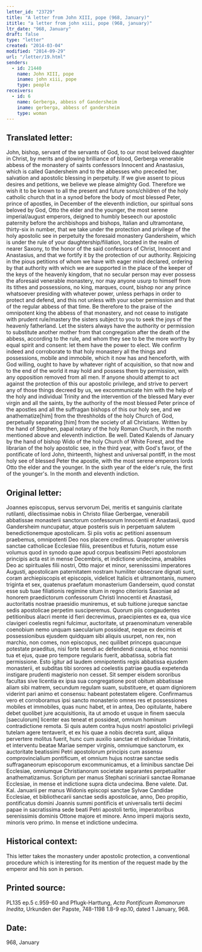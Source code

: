 ```yaml
---
letter_id: "23729"
title: "A letter from John XIII, pope (968, January)"
ititle: "a letter from john xiii, pope (968, january)"
ltr_date: "968, January"
draft: false
type: "letter"
created: "2014-03-04"
modified: "2014-09-29"
url: "/letter/19.html"
senders:
  - id: 21440
    name: John XIII, pope
    iname: john xiii, pope
    type: people
receivers:
  - id: 6
    name: Gerberga, abbess of Gandersheim
    iname: gerberga, abbess of gandersheim
    type: woman
---
```

<h2> Translated letter:</h2>John, bishop, servant of the servants of God, to our most beloved daughter in Christ, by merits and glowing brilliance of blood, Gerberga venerable abbess of the monastery of saints confessors Innocent and Anastasius, which is called Gandersheim and to the abbesses who preceded her, salvation and apostolic blessing in perpetuity.
If we give assent to pious desires and petitions, we believe we please almighty God.  Therefore we wish it to be known to all the present and future sons/children of the holy catholic church that in a synod before the body of most blessed Peter, prince of apostles, in December of the eleventh indiction, our spiritual sons beloved by God, Otto the elder and the younger, the most serene imperial/august emperors, deigned to humbly beseech our apostolic paternity before the archbishops and bishops, Italian and ultramontane, thirty-six in number, that we take under the protection and privilege of the holy apostolic see in perpetuity the foresaid monastery Gandersheim, which is under the rule of your daughtership/filiation, located in the realm of nearer Saxony, to the honor of the said confessors of Christ, Innocent and Anastasius, and that we fortify it by the protection of our authority.
Rejoicing in the pious petitions of whom we have with eager mind declared, ordering by that authority with which we are supported in the place of the keeper of the keys of the heavenly kingdom, that no secular person may ever possess the aforesaid venerable monastery, nor may anyone usurp to himself from its tithes and possessions, no king, marques, count, bishop nor any prince whatsoever presiding with whatever power, unless perhaps in order to protect and defend, and this not unless with your sober permission and that of the regular abbess of that time.  Be therefore to the praise of the omnipotent king the abbess of that monastery, and not cease to instigate with prudent rule/mastery the sisters subject to you to seek the joys of the heavenly fatherland.  Let the sisters always have the authority or permission to substitute another mother from that congregation after the death of the abbess, according to the rule, and whom they see to be the more worthy by equal spirit and consent:  let them have the power to elect.
We confirm indeed and corroborate to that holy monastery all the things and possessions, mobile and immobile, which it now has and henceforth, with God willing, ought to have by whatever right of acquisition, so that now and to the end of the world it may hold and possess them by permission, with any opposition removed from all men.  If anyone should attempt to act against the protection of this our apostolic privilege, and strive to pervert any of those things decreed by us, we excommunicate him with the help of the holy and individual Trinity and the intervention of the blessed Mary ever virgin and all the saints, by the authority of the most blessed Peter prince of the apostles and all the suffragan bishops of this our holy see, and we anathematize[him] from the threshholds of the holy Church of God, perpetually separating [him] from the society of all Christians.
Written by the hand of Stephen, papal notary of the holy Roman Church, in the month mentioned above and eleventh indiction.  Be well.
Dated Kalends of January by the hand of bishop Wido of the holy Church of White Forest, and the librarian of the holy apostolic see, in the third year, with God's favor, of the pontificate of lord John, thirteenth, highest and universal pontiff, in the most holy see of blessed Peter the apostle, with the most serene emperors lords Otto the elder and the younger.  In the sixth year of the elder's rule, the first of the younger's.  In the month and eleventh indiction.
<h2 class="mt-4"> Original letter:</h2>Joannes episcopus, servus servorum Dei, meritis et sanguinis claritate rutilanti, dilectissimae nobis in Christo filiae Gerbergae, venerabili abbatissae monasterii sanctorum confessorum Innocentii et Anastasii, quod Gandersheim nuncupatur, atque posteris suis in perpetuam salutem benedictionemque apostolicam.
Si piis votis ac petitioni assensum praebemus, omnipotenti Deo nos placere credimus. Quapropter universis sanctae catholicae Ecclesiae filiis, presentibus et futuris, notum esse volumus quod in synodo quae apud corpus beatissimi Petri apostolorum principis acta est in mense Decembris, et indictione undecima, amabiles Deo ac spirituales filii nostri, Otto major et minor, serenisssimi imperatores Augusti, apostolicam paternitatem nostram humiliter obsecrare dignati sunt, coram archiepiscopis et episcopis, videlicet Italicis et ultramontanis, numero triginta et sex, quatenus praefatum monasterium Ganderseim, quod constat esse sub tuae filiationis regimine situm in regno citerioris Saxoniae ad honorem praedictorum confessorum Christi Innocentii et Anastasii, auctoritatis nostrae praesidio muniremus, et sub tuitione jureque sanctae sedis apostolicae perpetim susciperemus. Quorum piis congaudentes petitionibus alacri mente id fieri decrevimus, praecipientes ex ea, qua vice clavigeri coelestis regni fulcimur, auctoritate, ut praenominatum venerabile coenobium nemo unquam saecularium possideat, neque ex decimis et possessionibus ejusdem quidquam sibi aliquis usurpet, non rex, non marchio, non comes, non episcopus, nec quilibet princeps quacunque potestate praeditus, nisi forte tuendi ac defendendi causa, et hoc nonnisi tua et ejus, quae pro tempore regularis fuerit, abbatissa, sobria fiat permissione. Esto igitur ad laudem omnipotentis regis abbatissa ejusdem monasterii, et subditas tibi sorores ad coelestis patriae gaudia expetenda instigare prudenti magisterio non cesset. Sit semper eisdem sororibus facultas sive licentia ex ipsa sua congregatione post obitum abbatissae aliam sibi matrem, secundum regulam suam, substituere, et quam digniorem viderint pari animo et consensu: habeant potestatem eligere. Confirmamus vero et corroboramus ipsi sancto monasterio omnes res et possessiones mobiles et immobiles, quas nunc habet, et in antea, Deo opitulante, habere debet quolibet jure acquisitionis, ita ut amodo et usque in finem saecula [saeculorum] licenter eas teneat et possideat, omnium hominum contradictione remota. Si quis autem contra hujus nostri apostolici privilegii tutelam agere tentaverit, et ex his quae a nobis decreta sunt, aliqua pervertere molitus fuerit, hunc cum auxilio sanctae et individuae Trinitatis, et interventu beatae Mariae semper virginis, omniumque sanctorum, ex auctoritate beatissimi Petri apostolorum principis cum assensu comprovincialium pontificum, et omnium hujus nostrae sanctae sedis suffraganeorum episcoporum excommunicamus, et a liminibus sanctae Dei Ecclesiae, omniumque Christianorum societate separantes perpetualiter anathematizamus.
Scriptum per manus Stephani scriniarii sanctae Romanae Ecclesiae, in mense et indictione supra dicta undecima. Bene valete. Dat. Kal. Januarii per manus Widonis episcopi sanctae Sylvae Candidae Ecclesiae, et bibliothecarii sanctae sedis apostolicae, anno, Deo propitio, pontificatus domini Joannis summi pontificis et universalis tertii decimi papae in sacratissima sede beati Petri apostoli tertio, imperatoribus serenissimis dominis Ottone majore et minore. Anno imperii majoris sexto, minoris vero primo. In mense et indictione undecima.
<h2 class="mt-4"> Historical context:</h2>This letter takes the monastery under apostolic protection, a conventional procedure which is interesting for its mention of the request made by the emperor and his son in person.
<h2 class="mt-4"> Printed source:</h2><p>PL135 ep.5 c.959-60 and Pflugk-Harttung, <em>Acta Pontificum Romanorum Inedita</em>, Urkunden der Papste, 748-1198 1.8-9 ep.10, dated 1 January, 968.</p><h2 class="mt-4"> Date:</h2>968, January